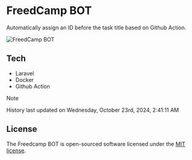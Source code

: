 # FreedCamp BOT

Automatically assign an ID before the task title based on Github Action.

![FreedCamp BOT](https://repository-images.githubusercontent.com/737932867/7d34798b-2680-471c-b089-a78a718d3d6a)

## Tech

- Laravel
- Docker
- Github Action

> [!NOTE]  
> History last updated on Wednesday, October 23rd, 2024, 2:41:11 AM

## License

The Freedcamp BOT is open-sourced software licensed under the [MIT license](https://opensource.org/licenses/MIT).
